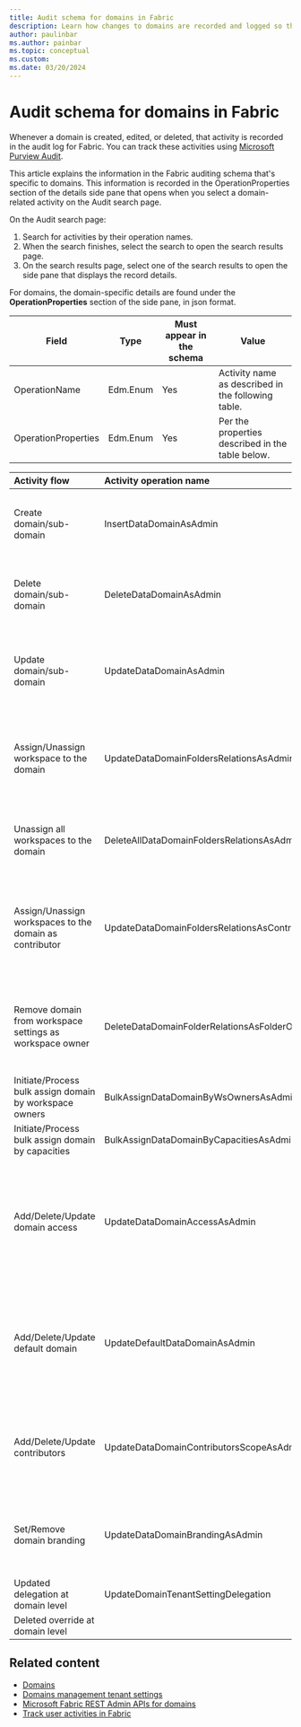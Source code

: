 ```yaml
---
title: Audit schema for domains in Fabric
description: Learn how changes to domains are recorded and logged so that you can track them in the unified audit log or Fabric activity log.
author: paulinbar
ms.author: painbar
ms.topic: conceptual
ms.custom:
ms.date: 03/20/2024
---
```


# Audit schema for domains in Fabric

Whenever a domain is created, edited, or deleted, that activity is recorded in the audit log for Fabric. You can track these activities using [Microsoft Purview Audit](https://compliance.microsoft.com/auditlogsearch).

This article explains the information in the Fabric auditing schema that's specific to domains. This information is recorded in the OperationProperties section of the details side pane that opens when you select a domain-related activity on the Audit search page.

On the Audit search page:

1. Search for activities by their operation names.
1. When the search finishes, select the search to open the search results page.
1. On the search results page, select one of the search results to open the side pane that displays the record details.

For domains, the domain-specific details are found under the **OperationProperties** section of the side pane, in json format.

| Field | Type | Must appear in the schema | Value |
|---|---|---|---|
| OperationName | Edm.Enum | Yes | Activity name as described in the following table. |
| OperationProperties | Edm.Enum | Yes | Per the properties described in the table below. |

| Activity flow | Activity operation name | Properties |
|:---|:---|:---|
| Create domain/sub-domain | InsertDataDomainAsAdmin | **operationName**:<br>- InsertDataDomainAsAdmin <br>**operationProperties**:<br>- DataDomainObjectId: \<guid\><br>- DataDomainDisplayName: \<string\><br>- ParentObjectId?: \<guid\>|
| Delete domain/sub-domain | DeleteDataDomainAsAdmin | **operationName**:<br>- DeleteDataDomainAsAdmin<br>**operationProperties**:<br>- DataDomainObjectId: \<guid\><br>- DataDomainDisplayName: \<string\><br>- ParentObjectId?: \<guid\>|
| Update domain/sub-domain | UpdateDataDomainAsAdmin | **operationName**:<br>- UpdateDataDomainAsAdmin<br>**operationProperties**:<br>- DataDomainObjectId: \<guid\><br>- DataDomainDisplayName: \<DataDomainObjectId\><br>- ParentObjectId?: \<guid\>|
| Assign/Unassign workspace to the domain | UpdateDataDomainFoldersRelationsAsAdmin | **operationName**:<br>- UpdateDataDomainFoldersRelationsAsAdmin<br>**operationProperties**:<br>- DataDomainObjectId: \<guid\><br>- DataDomainDisplayName: \<string\><br>- ParentObjectId?: \<guid\><br>- FoldersToSetCounter?: \<long\><br>- FoldersToUnsetCount?: \<long\>|
| Unassign all workspaces to the domain | DeleteAllDataDomainFoldersRelationsAsAdmin | **operationName**:<br>- DeleteAllDataDomainFoldersRelationsAsAdmin<br>**operationProperties**:<br>- DataDomainObjectId: \<guid\><br>- DataDomainDisplayName: \<string\><br>- ParentObjectId?: \<guid\>|
| Assign/Unassign workspaces to the domain as contributor | UpdateDataDomainFoldersRelationsAsContributor | **operationName**:<br>- UpdateDataDomainFoldersRelationsAsContributor<br>**operationProperties**:<br>- DataDomainObjectId: \<guid\><br>- DataDomainDisplayName: \<string\><br>- ParentObjectId?: \<guid\><br>- FoldersToSetCounter?: \<long\><br>- FoldersToUnsetCount?: \<long\>|
| Remove domain from workspace settings as workspace owner | DeleteDataDomainFolderRelationsAsFolderOwner | **operationName**:<br>- DeleteDataDomainFoldersRelationsAsFolderOwner<br>**operationProperties**:<br>- DataDomainObjectId: \<guid\><br>- DataDomainDisplayName: \<string\><br>- ParentObjectId?: \<guid\><br>- FolderId?: \<long\>|
| Initiate/Process bulk assign domain by workspace owners | BulkAssignDataDomainByWsOwnersAsAdmin? | |
| Initiate/Process bulk assign domain by capacities | BulkAssignDataDomainByCapacitiesAsAdmin? | |
| Add/Delete/Update domain access | UpdateDataDomainAccessAsAdmin | **operationName**:<br>- UpdateDataDomainAccessAsAdmin<br>**operationProperties**:<br>- DataDomainObjectId: \<guid\><br>- DataDomainDisplayName: \<string\><br>- ParentObjectId?: \<guid\><br>- Value: \<long\> //Admin/Contributor<br>- UsersToSetCounter?: \<long\><br>- UsersToUnsetCounter?: \<long\><br>- GroupsToSetCounter?: \<long\><br>- GroupsToUnsetCounter?:  \<long\>|
| Add/Delete/Update default domain | UpdateDefaultDataDomainAsAdmin | **operationName**:<br>- UpdateDefaultDataDomainAsAdmin<br>**operationProperties**:<br>- DataDomainObjectId: \<guid\><br>- DataDomainDisplayName: \<string\><br>- ParentObjectId?: \<guid\><br>- UsersToSetCounter?: \<long\><br>- UsersToUnsetCounter?: \<long\><br>- GroupsToSetCounter?: \<long\><br>- GroupsToUnsetCounter?:  \<long\>|
| Add/Delete/Update contributors | UpdateDataDomainContributorsScopeAsAdmin | **operationName**:<br>- UpdateDataDomainContributorsScopeAsAdmin<br>**operationProperties**:<br>- DataDomainObjectId: \<guid\><br>- DataDomainDisplayName: \<string\><br>- ParentObjectId?: \<guid\><br>- Value: \<long\> //0 - AllTenant, 1 - SpecificUsersAndGroups, 2 - AdminsOnly |
| Set/Remove domain branding | UpdateDataDomainBrandingAsAdmin | **operationName**:<br>- UpdateDataDomainBrandingAsAdmin<br>**operationProperties**:<br>- DataDomainObjectId: \<guid\><br>- DataDomainDisplayName: \<string\><br>- ParentObjectId?: \<guid\><br>- Value: \<long\> // Branding ID |
| Updated delegation at domain level | UpdateDomainTenantSettingDelegation | |
| Deleted override at domain level | | |

## Related content

* [Domains](./domains.md)
* [Domains management tenant settings](../admin/service-admin-portal-domain-management-settings.md)
* [Microsoft Fabric REST Admin APIs for domains](/rest/api/fabric/admin/domains)
* [Track user activities in Fabric](../admin/track-user-activities.md)